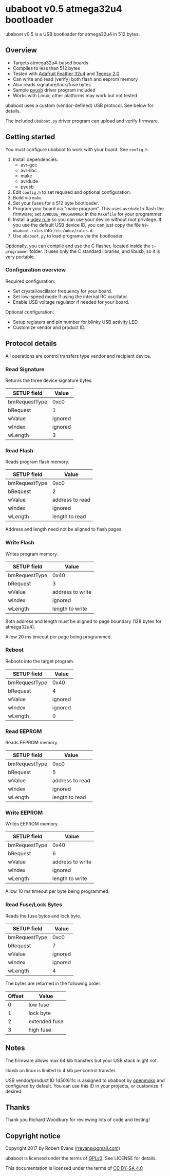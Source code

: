 # ubaboot v0.5 atmega32u4 bootloader

ubaboot v0.5 is a USB bootloader for atmega32u4 in 512 bytes.

## Overview

* Targets atmega32u4-based boards
* Compiles to less than 512 bytes
* Tested with [Adafruit Feather 32u4](https://www.adafruit.com/products/2771)
  and [Teensy 2.0](https://www.pjrc.com/store/teensy.html)
* Can write and read (verify) both flash and eeprom memory
* Also reads signature/lock/fuse bytes
* Sample [pyusb](https://walac.github.io/pyusb/) driver program included
* Works with Linux; other platforms may work but not tested

ubaboot uses a custom (vendor-defined) USB protocol. See below for details.

The included `ubaboot.py` driver program can upload and verify firmware.

## Getting started

You must configure ubaboot to work with your board. See `config.h`.

1. Install dependencies:
    * avr-gcc
    * avr-libc
    * make
    * avrdude
    * pyusb
2. Edit `config.h` to set required and optional configuration.
3. Build via `make`.
4. Set your fuses for a 512 byte bootloader.
5. Program your board via "make program". This uses `avrdude` to flash the
    firmware; set `AVRDUDE_PROGRAMMER` in the `Makefile` for your programmer.
6. Install a [udev
    rule](https://github.com/libusb/libusb/wiki/FAQ#can-i-run-libusb-applications-on-linux-without-root-privilege)
    so you can use your device without root privilege. If you use the default USB device ID, you can just copy the
    file `99-ubaboot.rules` into `/etc/udev/rules.d`.
7. Use `ubaboot.py` to load programs via the bootloader.

Optionally, you can compile and use the C flasher, located inside the `c-programmer` folder. It uses only the
C standard libraries, and libusb, so it is very portable.

### Configuration overview

Required configuration:

* Set crystal/oscillator frequency for your board.
* Set low-speed mode if using the internal RC oscillator.
* Enable USB voltage regulator if needed for your board.

Optional configuration:

* Setup registers and pin number for blinky USB activity LED.
* Customize vendor and product ID.

## Protocol details

All operations are control transfers type vendor and recipient device.

### Read Signature

Returns the three device signature bytes.

SETUP field | Value
----------- | -----
bmRequestType | 0xc0
bRequest | 1
wValue | ignored
wIndex | ignored
wLength | 3

### Read Flash

Reads program flash memory.

SETUP field | Value
----------- | -----
bmRequestType | 0xc0
bRequest | 2
wValue | address to read
wIndex | ignored
wLength | length to read

Address and length need not be aligned to flash pages.

### Write Flash

Writes program memory.

SETUP field | Value
----------- | -----
bmRequestType | 0x40
bRequest | 3
wValue | address to write
wIndex | ignored
wLength | length to write

Both address and length must be aligned to page boundary (128 bytes for
atmega32u4).

Allow 20 ms timeout per page being programmed.

### Reboot

Reboots into the target program.

SETUP field | Value
----------- | -----
bmRequestType | 0x40
bRequest | 4
wValue | ignored
wIndex | ignored
wLength | 0

### Read EEPROM

Reads EEPROM memory.

SETUP field | Value
----------- | -----
bmRequestType | 0xc0
bRequest | 5
wValue | address to read
wIndex | ignored
wLength | length to read

### Write EEPROM

Writes EEPROM memory.

SETUP field | Value
----------- | -----
bmRequestType | 0x40
bRequest | 6
wValue | address to write
wIndex | ignored
wLength | length to write

Allow 10 ms timeout per byte being programmed.

### Read Fuse/Lock Bytes

Reads the fuse bytes and lock byte.

SETUP field | Value
----------- | -----
bmRequestType | 0xc0
bRequest | 7
wValue | ignored
wIndex | ignored
wLength | 4

The bytes are returned in the following order:

Offset | Value
------ | -----
0 | low fuse
1 | lock byte
2 | extended fuse
3 | high fuse

## Notes

The firmware allows max 64 kib transfers but your USB stack might not.

libusb on linux is limited to 4 kib per control transfer.

USB vendor/product ID 1d50:611c is assigned to ubaboot by
[openmoko](https://raw.githubusercontent.com/openmoko/openmoko-usb-oui/master/usb_product_ids.psv)
and configured by default. You can use this ID in your projects, or customize
if desired.

## Thanks

Thank you Richard Woodbury for reviewing lots of code and testing!

## Copyright notice

Copyright 2017 by Robert Evans (rrevans@gmail.com)

ubaboot is licensed under the terms of
[GPLv3](https://www.gnu.org/licenses/gpl-3.0.en.html). See LICENSE for details.

This documentation is licensed under the terms of [CC BY-SA
4.0](https://creativecommons.org/licenses/by-sa/4.0/)
